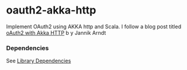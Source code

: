 # oauth2-akka-http

Implement OAuth2 using AKKA http and Scala. I follow a blog post titled [oAuth2 with Akka HTTP](https://www.jannikarndt.de/blog/2018/10/oauth2-akka-http/) b y Jannik Arndt


### Dependencies
See [Library Dependencies](docs/dependencies.md)